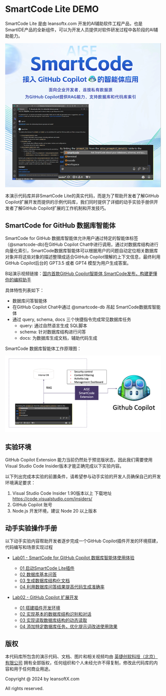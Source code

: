 # SmartCode Lite DEMO

SmartCode Lite 是由 leansoftx.com 开发的AI辅助软件工程产品，也是 SmartIDE产品的全新组件，可以为开发人员提供对软件研发过程中各阶段的AI辅助能力。

![](./smartcode-poster.png)

本演示代码库并非SmartCode Lite的真实代码，而是为了帮助开发者了解GitHub Copilot扩展开发而提供的示例代码库，我们同时提供了详细的动手实验手册供开发者了解GitHub Copilot扩展的工作机制和开发技巧。

## SmartCode for GitHub 数据库智能体

SmartCode for GitHub 数据库智能体允许用户通过特定的智能体标签（@smartcode-db)在GitHub Copilot Chat中进行调用，通过对数据库结构进行向量化索引，SmartCode数据库智能体可以根据用户的问题自动定位相关数据库对象并将这些对象的描述整理成适合GitHub Copilot理解的上下文信息，最终利用GitHub Copilot后台的 GPT3.5 或者 GPT4 模型为用户生成答案。

B站演示视频链接：[国内首款GitHub Copilot智能体 SmartCode发布，构建更懂你的编程助手](https://www.bilibili.com/video/BV1Ps42137rf)

具体特性列表如下：

- 数据库问答智能体
- 在GitHub Copilot Chat中通过 @smartcode-db 吊起 SmartCode数据库智能体
- 通过 query, schema, docs 三个快捷指令完成常见数据库任务
  - query: 通过自然语言生成 SQL脚本
  - schema: 针对数据库结构进行问答
  - docs: 为数据库生成文档，辅助代码生成

SmartCode 数据库智能体工作原理图：

![SmartCode 数据库智能体工作原理图](smartcode-agent.png)

## 实验环境

GitHub Copilot Extension 能力当前仍然处于预览版状态，因此我们需要使用 Visual Studio Code Insider版本才能正确完成以下实验内容。

以下列出完成本实验的前置条件，请希望参与动手实验的开发人员确保自己的开发环境满足要求：

1. Visual Studio Code Insider 1.90版本以上 下载地址 https://code.visualstudio.com/insiders/
2. GitHub Copilot 账号
3. Node.js 开发环境，建议 Node 20 以上版本

## 动手实验操作手册

以下动手实验内容帮助开发者逐步完成一个GitHub Copilot插件开发的环境搭建，代码编写和场景实现过程

- [Lab01 - SmartCode for GitHub Copilot 数据库智能体使用体验](./docs/lab01/README.md)
  - [01 启动SmartCode Lite插件](./docs/lab01/01-setup.md)
  - [02 数据库基本问答](./docs/lab01/02-basic-qa.md)
  - [03 生成数据库结构化文档](./docs/lab01/03-generate-docs.md)
  - [04 利用数据库问答结果提高代码生成准确率](./docs/lab01/04-generate-code.md)

- [Lab02 - GitHub Copilot 扩展开发](./docs/lab02/README.md)
  - [01 搭建插件开发环境](./docs/lab02/01-setup.md)
  - [02 实现基本的数据库结构识别和对话](./docs/lab02/02-add-database-context.md)
  - [03 实现读取数据库结构的动态读取](./docs/lab02/03-file-rag.md)
  - [04 添加特定数据库任务，优化提示词改进使用效果](./docs/lab02/04-add-generation-tasks.md)

## 版权

本代码库所包含的演示代码、文档、图片和相关视频均由 [英捷创软科技（北京）有限公司](https://leansoftx.com) 拥有全部版权，任何组织和个人未经允许不得复制，修改此代码库的内容和用于任何商业用途。

Copyright @ 2024 by leansoftX.com

All rights reserved.
